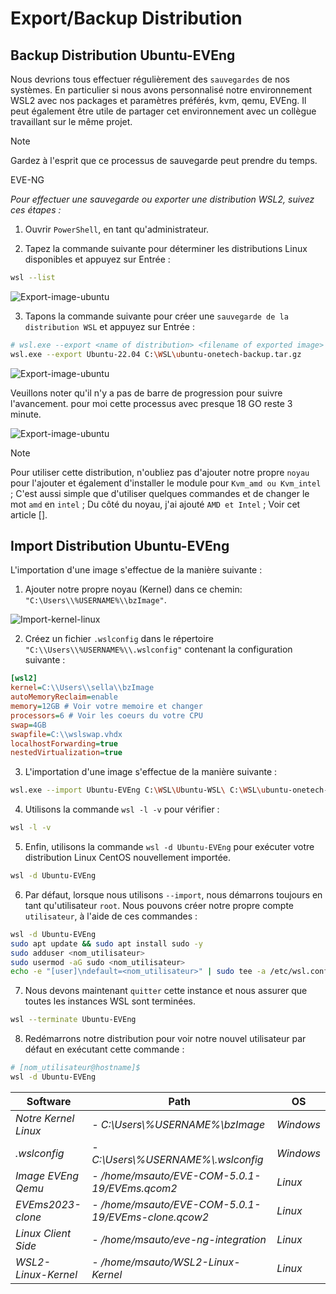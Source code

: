 # Export/Backup Distribution

## Backup Distribution Ubuntu-EVEng

Nous devrions tous effectuer régulièrement des `sauvegardes` de nos systèmes. En particulier si nous avons personnalisé notre environnement WSL2 avec nos packages et paramètres préférés, kvm, qemu, EVEng. Il peut également être utile de partager cet environnement avec un collègue travaillant sur le même projet.

> [!NOTE]
> Gardez à l'esprit que ce processus de sauvegarde peut prendre du temps.

EVE-NG 

*Pour effectuer une sauvegarde ou exporter une distribution WSL2, suivez ces étapes :*

1. Ouvrir `PowerShell`, en tant qu'administrateur.

2. Tapez la commande suivante pour déterminer les distributions Linux disponibles et appuyez sur Entrée :

```bash
wsl --list
```

![Export-image-ubuntu](/images/wsl-export.png)

3. Tapons la commande suivante pour créer une `sauvegarde de la distribution WSL` et appuyez sur Entrée :

```bash
# wsl.exe --export <name of distribution> <filename of exported image>
wsl.exe --export Ubuntu-22.04 C:\WSL\ubuntu-onetech-backup.tar.gz
```

![Export-image-ubuntu](/images/export-ubuntu-onetech.png)

Veuillons noter qu'il n'y a pas de barre de progression pour suivre l'avancement. pour moi cette processus avec presque 18 GO reste 3 minute.

![Export-image-ubuntu](/images/backup-finish.png)

> [!NOTE] 
> Pour utiliser cette distribution, n'oubliez pas d'ajouter notre propre `noyau` pour l'ajouter et également d'installer le module pour `Kvm_amd ou Kvm_intel` ; C'est aussi simple que d'utiliser quelques commandes et de changer le mot `amd` en `intel` ; Du côté du noyau, j'ai ajouté `AMD et Intel` ; Voir cet article [].

## Import Distribution Ubuntu-EVEng

L'importation d'une image s'effectue de la manière suivante :

1. Ajouter notre propre noyau (Kernel) dans ce chemin: `"C:\Users\\%USERNAME%\\bzImage"`.

![Import-kernel-linux](/images/import-image.png)

2. Créez un fichier `.wslconfig` dans le répertoire `"C:\\Users\\%USERNAME%\\.wslconfig"` contenant la configuration suivante :

```ini
[wsl2]
kernel=C:\\Users\\sella\\bzImage
autoMemoryReclaim=enable
memory=12GB # Voir votre memoire et changer 
processors=6 # Voir les coeurs du votre CPU
swap=4GB
swapfile=C:\\wslswap.vhdx
localhostForwarding=true
nestedVirtualization=true
```
3. L'importation d'une image s'effectue de la manière suivante :

```bash
wsl.exe --import Ubuntu-EVEng C:\WSL\Ubuntu-WSL\ C:\WSL\ubuntu-onetech-backup.tar.gz --version 2
```
4. Utilisons la commande `wsl -l -v` pour vérifier :

```bash
wsl -l -v
```

5. Enfin, utilisons la commande `wsl -d Ubuntu-EVEng` pour exécuter votre distribution Linux CentOS nouvellement importée.

```bash
wsl -d Ubuntu-EVEng
```

6. Par défaut, lorsque nous utilisons `--import`, nous démarrons toujours en tant qu'utilisateur `root`. Nous pouvons créer notre propre compte `utilisateur`, à l'aide de ces commandes :

```bash
wsl -d Ubuntu-EVEng
sudo apt update && sudo apt install sudo -y
sudo adduser <nom_utilisateur>
sudo usermod -aG sudo <nom_utilisateur>
echo -e "[user]\ndefault=<nom_utilisateur>" | sudo tee -a /etc/wsl.conf
```

7. Nous devons maintenant `quitter` cette instance et nous assurer que toutes les instances WSL sont terminées.

```bash
wsl --terminate Ubuntu-EVEng
```

8. Redémarrons notre distribution pour voir notre nouvel utilisateur par défaut en exécutant cette commande :

```bash
# [nom_utilisateur@hostname]$ 
wsl -d Ubuntu-EVEng
```

Software | Path | OS
-----    | ----            | ----
*Notre Kernel Linux* | *- C:\Users\\%USERNAME%\\bzImage* | *Windows*
*.wslconfig* | *- C:\\Users\\%USERNAME%\\.wslconfig* | *Windows*
*Image EVEng Qemu* | *- /home/msauto/EVE-COM-5.0.1-19/EVEms.qcom2* | *Linux*
*EVEms2023-clone* | *- /home/msauto/EVE-COM-5.0.1-19/EVEms-clone.qcow2* | *Linux*
*Linux Client Side* | *- /home/msauto/eve-ng-integration* | *Linux*
*WSL2-Linux-Kernel* | *- /home/msauto/WSL2-Linux-Kernel* | *Linux*